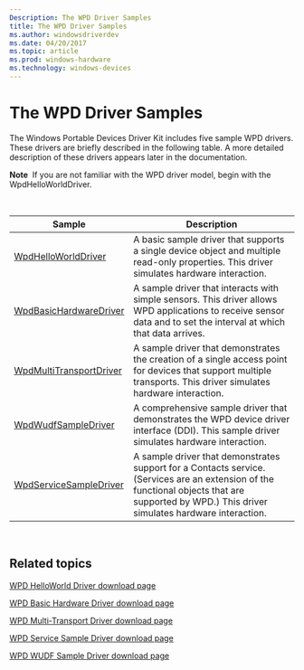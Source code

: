 ```yaml
---
Description: The WPD Driver Samples
title: The WPD Driver Samples
ms.author: windowsdriverdev
ms.date: 04/20/2017
ms.topic: article
ms.prod: windows-hardware
ms.technology: windows-devices
---
```


# The WPD Driver Samples


The Windows Portable Devices Driver Kit includes five sample WPD drivers. These drivers are briefly described in the following table. A more detailed description of these drivers appears later in the documentation.

**Note**  If you are not familiar with the WPD driver model, begin with the WpdHelloWorldDriver.

 

| Sample                                                            | Description                                                                                                                                                                                    |
|-------------------------------------------------------------------|------------------------------------------------------------------------------------------------------------------------------------------------------------------------------------------------|
| [WpdHelloWorldDriver](the-sample-driver-architecture.md)         | A basic sample driver that supports a single device object and multiple read-only properties. This driver simulates hardware interaction.                                                      |
| [WpdBasicHardwareDriver](the-wpdbasichardwaredriver-sample.md)   | A sample driver that interacts with simple sensors. This driver allows WPD applications to receive sensor data and to set the interval at which that data arrives.                             |
| [WpdMultiTransportDriver](the-wpdmultitransportdriver-sample.md) | A sample driver that demonstrates the creation of a single access point for devices that support multiple transports. This driver simulates hardware interaction.                              |
| [WpdWudfSampleDriver](the-wpdwudfsampledriver-sample.md)         | A comprehensive sample driver that demonstrates the WPD device driver interface (DDI). This sample driver simulates hardware interaction.                                                      |
| [WpdServiceSampleDriver](the-wpdservicesampledriver-sample.md)   | A sample driver that demonstrates support for a Contacts service. (Services are an extension of the functional objects that are supported by WPD.) This driver simulates hardware interaction. |

 

## <span id="related_topics"></span>Related topics


[WPD HelloWorld Driver download page](http://go.microsoft.com/fwlink/p/?linkid=257508)

[WPD Basic Hardware Driver download page](http://go.microsoft.com/fwlink/p/?linkid=256221)

[WPD Multi-Transport Driver download page](http://go.microsoft.com/fwlink/p/?linkid=256222)

[WPD Service Sample Driver download page](http://go.microsoft.com/fwlink/p/?linkid=256223)

[WPD WUDF Sample Driver download page](http://go.microsoft.com/fwlink/p/?linkid=256224)

 

 





